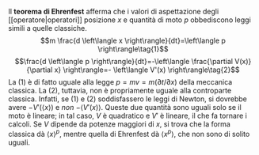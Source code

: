 Il **teorema di Ehrenfest** afferma che i valori di aspettazione degli [[operatore|operatori]] posizione $x$ e quantità di moto $p$ obbediscono leggi simili a quelle classiche.
$$m \frac{d \left\langle x \right\rangle}{dt}=\left\langle p \right\rangle\tag{1}$$
$$\frac{d \left\langle p \right\rangle}{dt}=-\left\langle \frac{\partial V(x)}{\partial x} \right\rangle=- \left\langle V'(x) \right\rangle\tag{2}$$
La $(1)$ è di fatto uguale alla legge $p=mv=m (\partial t/\partial x)$ della meccanica classica. La $(2)$, tuttavia, non è propriamente uguale alla controparte classica. Infatti, se $(1)$ e $(2)$ soddisfassero le leggi di Newton, si dovrebbe avere $-V'(\left\langle x \right\rangle)$ e *non* $-\left\langle V'(x) \right\rangle$. Queste due quantità sono uguali solo se il moto è lineare; in tal caso, $V$ è quadratico e $V'$ è lineare, il che fa tornare i calcoli. Se $V$ dipende da potenze maggiori di $x$, si trova che la forma classica dà $\left\langle x \right\rangle^{p}$, mentre quella di Ehrenfest dà $\left\langle x^{p} \right\rangle$, che non sono di solito uguali.